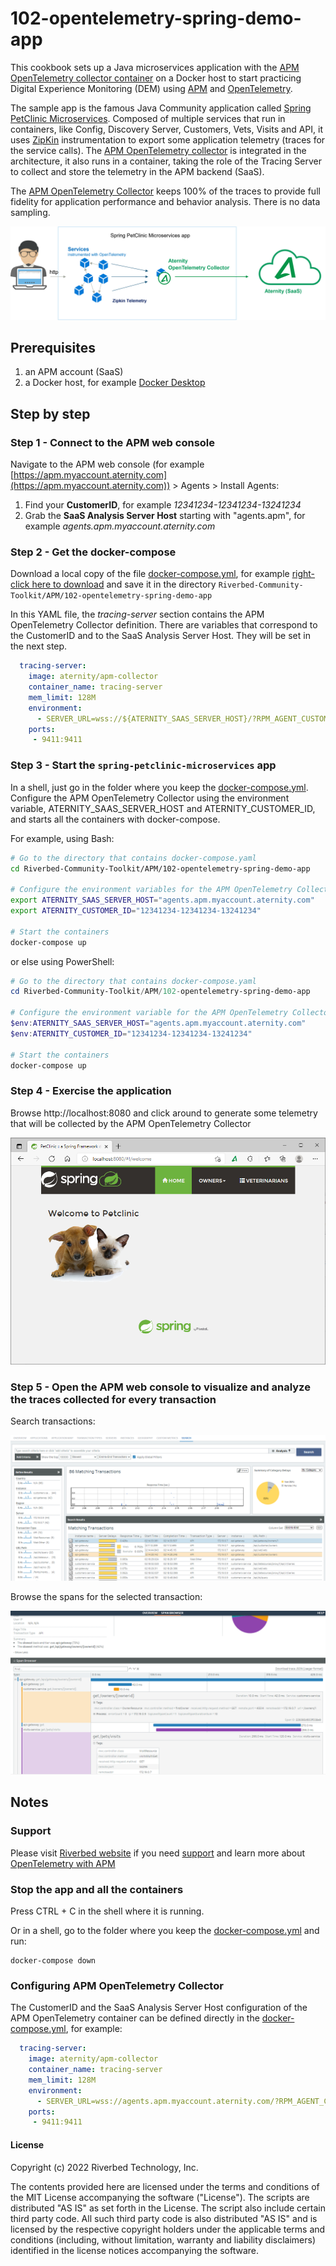 # 102-opentelemetry-spring-demo-app

This cookbook sets up a Java microservices application with the [APM OpenTelemetry collector container](https://hub.docker.com/r/aternity/apm-collector) on a Docker host to start practicing Digital Experience Monitoring (DEM) using [APM](https://www.riverbed.com/products/application-performance-monitoring/) and [OpenTelemetry](https://opentelemetry.io/).

The sample app is the famous Java Community application called [Spring PetClinic Microservices](https://github.com/spring-petclinic/spring-petclinic-microservices). Composed of multiple services that run in containers, like Config, Discovery Server, Customers, Vets, Visits and API, it uses [ZipKin](https://zipkin.io/) instrumentation to export some application telemetry (traces for the service calls). The [APM OpenTelemetry collector](https://hub.docker.com/r/aternity/apm-collector) is integrated in the architecture, it also runs in a container, taking the role of the Tracing Server to collect and store the telemetry in the APM backend (SaaS). 

The [APM OpenTelemetry Collector](https://hub.docker.com/r/aternity/apm-collector) keeps 100% of the traces to provide full fidelity for application performance and behavior analysis. There is no data sampling.

![diagram](images/102-diagram.png)

## Prerequisites

1. an APM account (SaaS)
2. a Docker host, for example [Docker Desktop](https://www.docker.com/products/docker-desktop)

## Step by step

### Step 1 - Connect to the APM web console

Navigate to the APM web console (for example [https://apm.myaccount.aternity.com](https://apm.myaccount.aternity.com)) > Agents > Install Agents:

1. Find your **CustomerID**, for example *12341234-12341234-13241234*
2. Grab the **SaaS Analysis Server Host** starting with "agents.apm", for example *agents.apm.myaccount.aternity.com*

### Step 2 - Get the docker-compose

Download a local copy of the file [docker-compose.yml](docker-compose.yml), for example  [right-click here to download](https://raw.githubusercontent.com/riverbed/Riverbed-Community-Toolkit/refs/heads/master/APM/102-opentelemetry-spring-demo-app/docker-compose.yml) and save it in the directory `Riverbed-Community-Toolkit/APM/102-opentelemetry-spring-demo-app`

In this YAML file, the *tracing-server* section contains the APM OpenTelemetry Collector definition. There are variables that correspond to the CustomerID and to the SaaS Analysis Server Host. They will be set in the next step. 

```yaml
  tracing-server:
    image: aternity/apm-collector
    container_name: tracing-server
    mem_limit: 128M
    environment:
      - SERVER_URL=wss://${ATERNITY_SAAS_SERVER_HOST}/?RPM_AGENT_CUSTOMER_ID=${ATERNITY_CUSTOMER_ID}
    ports:
     - 9411:9411
```

### Step 3 - Start the `spring-petclinic-microservices` app

In a shell, just go in the folder where you keep the [docker-compose.yml](docker-compose.yml). Configure the APM OpenTelemetry Collector using the environment variable, ATERNITY_SAAS_SERVER_HOST and ATERNITY_CUSTOMER_ID, and starts all the containers with docker-compose.

For example, using Bash:

```bash
# Go to the directory that contains docker-compose.yaml
cd Riverbed-Community-Toolkit/APM/102-opentelemetry-spring-demo-app

# Configure the environment variables for the APM OpenTelemetry Collector
export ATERNITY_SAAS_SERVER_HOST="agents.apm.myaccount.aternity.com"
export ATERNITY_CUSTOMER_ID="12341234-12341234-13241234"

# Start the containers
docker-compose up
```

or else using PowerShell:

```PowerShell
# Go to the directory that contains docker-compose.yaml
cd Riverbed-Community-Toolkit/APM/102-opentelemetry-spring-demo-app

# Configure the environment variable for the APM OpenTelemetry Collector
$env:ATERNITY_SAAS_SERVER_HOST="agents.apm.myaccount.aternity.com"
$env:ATERNITY_CUSTOMER_ID="12341234-12341234-13241234"

# Start the containers
docker-compose up
```

### Step 4 - Exercise the application

Browse http://localhost:8080 and click around to generate some telemetry that will be collected by the APM OpenTelemetry Collector

![spring petclinic](images/spring-petclinic.png)

### Step 5 - Open the APM web console to visualize and analyze the traces collected for every transaction

Search transactions:

![APM OpenTelemetry every transaction](images/aternity-apm-webconsoles-every-transactions.png)

Browse the spans for the selected transaction:

![APM OpenTelemetry Span Browser](images/aternity-apm-spring-transaction-details-span-browser.png)

## Notes 

### Support

Please visit [Riverbed website](https://www.riverbed.com/products/application-performance-monitoring) if you need [support](https://support.riverbed.com) and learn more about [OpenTelemetry with APM](https://www.riverbed.com/products/application-performance-monitoring)

### Stop the app and all the containers

Press CTRL + C in the shell where it is running.

Or in a shell, go to the folder where you keep the [docker-compose.yml](docker-compose.yml) and run:

```shell
docker-compose down
```

### Configuring APM OpenTelemetry Collector

The CustomerID and the SaaS Analysis Server Host configuration of the APM OpenTelemetry container can be defined directly in the [docker-compose.yml](docker-compose.yml), for example:

```yaml
  tracing-server:
    image: aternity/apm-collector
    container_name: tracing-server
    mem_limit: 128M
    environment:
      - SERVER_URL=wss://agents.apm.myaccount.aternity.com/?RPM_AGENT_CUSTOMER_ID=12341234-12341234-13241234
    ports:
     - 9411:9411
```

#### License

Copyright (c) 2022 Riverbed Technology, Inc. 

The contents provided here are licensed under the terms and conditions of the MIT License accompanying the software ("License"). The scripts are distributed "AS IS" as set forth in the License. The script also include certain third party code. All such third party code is also distributed "AS IS" and is licensed by the respective copyright holders under the applicable terms and conditions (including, without limitation, warranty and liability disclaimers) identified in the license notices accompanying the software.
